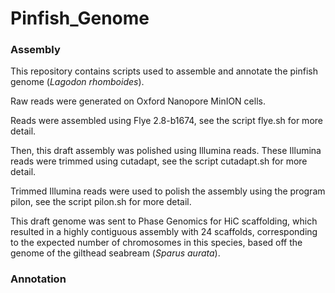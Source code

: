 # Pinfish_Genome

### Assembly
This repository contains scripts used to assemble and annotate the pinfish genome (*Lagodon rhomboides*).

Raw reads were generated on Oxford Nanopore MinION cells.

Reads were assembled using Flye 2.8-b1674, see the script flye.sh for more detail.

Then, this draft assembly was polished using Illumina reads. These Illumina reads were trimmed using cutadapt, see the script cutadapt.sh for more detail.

Trimmed Illumina reads were used to polish the assembly using the program pilon, see the script pilon.sh for more detail. 

This draft genome was sent to Phase Genomics for HiC scaffolding, which resulted in a highly contiguous assembly with 24 scaffolds, corresponding to the expected number of chromosomes in this species, based off the genome of the gilthead seabream (*Sparus aurata*). 

### Annotation
